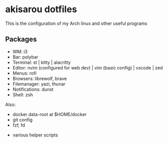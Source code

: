 # akisarou dotfiles

This is the configuration of my Arch linux and other useful programs

## Packages

- WM: i3
- Bar: polybar
- Terminal: st | kitty | alacritty
- Editor: nvim (configured for web dev) | vim (basic config) | vscode | zed
- Menus: rofi
- Browsers: librewolf, brave
- Filemanager: yazi, thunar
- Notifications: dunst
- Shell: zsh

Also:

- docker data-root at $HOME/docker
- git config
- fzf, fd

* various helper scripts
